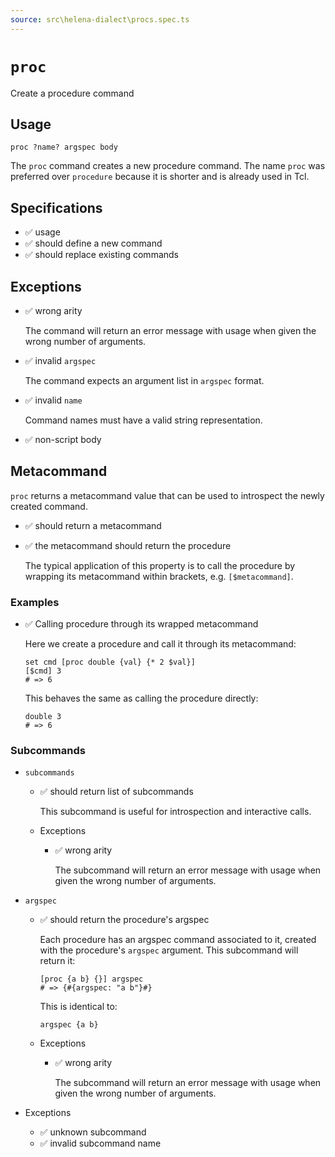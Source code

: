 ```yaml
---
source: src\helena-dialect\procs.spec.ts
---
```

# <a id="proc"></a>`proc`

Create a procedure command

## Usage

```lna
proc ?name? argspec body
```

The `proc` command creates a new procedure command. The name `proc` was
preferred over `procedure` because it is shorter and is already used in
Tcl.


## <a id="proc-specifications"></a>Specifications

- ✅ usage
- ✅ should define a new command
- ✅ should replace existing commands

## <a id="proc-exceptions"></a>Exceptions

- ✅ wrong arity

  The command will return an error message with usage when given the
  wrong number of arguments.

- ✅ invalid `argspec`

  The command expects an argument list in `argspec` format.

- ✅ invalid `name`

  Command names must have a valid string representation.

- ✅ non-script body

## <a id="proc-metacommand"></a>Metacommand

`proc` returns a metacommand value that can be used to introspect
the newly created command.

- ✅ should return a metacommand
- ✅ the metacommand should return the procedure

  The typical application of this property is to call the procedure by
  wrapping its metacommand within brackets, e.g. `[$metacommand]`.


### <a id="proc-metacommand-examples"></a>Examples

- ✅ Calling procedure through its wrapped metacommand

  Here we create a procedure and call it through its metacommand:

  ```lna
  set cmd [proc double {val} {* 2 $val}]
  [$cmd] 3
  # => 6
  ```

  This behaves the same as calling the procedure directly:

  ```lna
  double 3
  # => 6
  ```


### <a id="proc-metacommand-subcommands"></a>Subcommands


- `subcommands`

  - ✅ should return list of subcommands

    This subcommand is useful for introspection and interactive
    calls.


  - Exceptions

    - ✅ wrong arity

      The subcommand will return an error message with usage when
      given the wrong number of arguments.


- `argspec`

  - ✅ should return the procedure's argspec

    Each procedure has an argspec command associated to it,
    created with the procedure's `argspec` argument. This
    subcommand will return it:

    ```lna
    [proc {a b} {}] argspec
    # => {#{argspec: "a b"}#}
    ```

    This is identical to:

    ```lna
    argspec {a b}
    ```


  - Exceptions

    - ✅ wrong arity

      The subcommand will return an error message with usage when
      given the wrong number of arguments.


- Exceptions

  - ✅ unknown subcommand
  - ✅ invalid subcommand name

